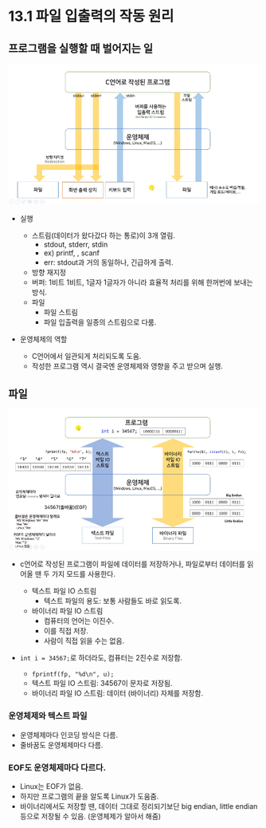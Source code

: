 # 13.1 파일 입출력의 작동 원리


## 프로그램을 실행할 때 벌어지는 일

![](../images/chapter13/file1.png)

* 실행
    - 스트림(데이터가 왔다갔다 하는 통로)이 3개 열림.
        - stdout, stderr, stdin
        - ex) printf, , scanf
        - err: stdout과 거의 동일하나, 긴급하게 출력.
    - 방향 재지정
    - 버퍼: 1비트 1비트, 1글자 1글자가 아니라 효율적 처리를 위해 한꺼번에 보내는 방식.
    - 파일
        - 파일 스트림
        - 파일 입출력을 일종의 스트림으로 다룸.

* 운영체제의 역할
    - C언어에서 일관되게 처리되도록 도움.
    - 작성한 프로그램 역시 결국엔 운영체제와 영향을 주고 받으며 실행.

## 파일
![](../images/chapter13/file2.png)

* c언어로 작성된 프로그램이 파일에 데이터를 저장하거나, 파일로부터 데이터를 읽어올 땐 두 가지 모드를 사용한다.
    - 텍스트 파일 IO 스트림
        - 텍스트 파일의 용도: 보통 사람들도 바로 읽도록.
    - 바이너리 파일 IO 스트림
        - 컴퓨터의 언어는 이진수.
        - 이를 직접 저장.
        - 사람이 직접 읽을 수는 없음.

* `int i = 34567;`로 하더라도, 컴퓨터는 2진수로 저장함.
    - `fprintf(fp, "%d\n", u);`
    - 텍스트 파일 IO 스트림: 34567이 문자로 저장됨.
    - 바이너리 파일 IO 스트림: 데이터 (바이너리) 자체를 저장함.

### 운영체제와 텍스트 파일
* 운영체제마다 인코딩 방식은 다름.
* 줄바꿈도 운영체제마다 다름.

### EOF도 운영체제마다 다르다.
- Linux는 EOF가 없음.
- 하지만 프로그램의 끝을 알도록 Linux가 도움줌.
- 바이너리에서도 저장할 땐, 데이터 그대로 정리되기보단 big endian, little endian 등으로 저장될 수 있음. (운영체제가 알아서 해줌)
